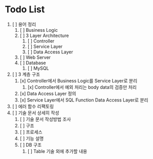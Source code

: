 # Todo List

1. [ ] 용어 정리
    1. [ ] Business Logic
    2. [ ] 3 Layer Architecture
        1. [ ] Controller
        2. [ ] Service Layer
        3. [ ] Data Access Layer
    1. [ ] Web Server
    2. [ ] Database
        1. [ ] MySQL
3. [ ] 3 계층 구조
    1. [x] Controller에서 Business Logic를 Service Layer로 분리
        1. [x] Controller에서 예외 처리는 body data의 검증만 처리
    1. [x] Data Access Layer 정의
    1. [x] Service Layer에서 SQL Function Data Access Layer로 분리
5. [ ] 에러 함수 리팩토링 
4. [ ] 기술 문서 상세히 작성
    1. [ ] 기술 문서 작성방법 조사 
    1. [ ] 구조
    1. [ ] 프로세스
    1. [ ] 기능 설명
    1. [ ] DB 구조
        1. [ ] Table 기술 외에 추가할 내용
